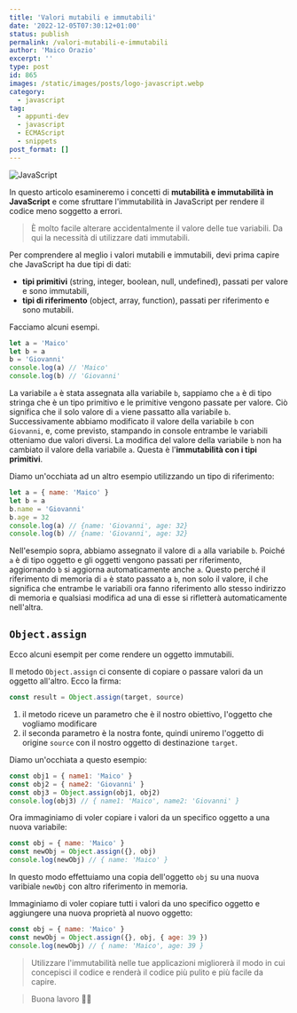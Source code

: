 ```yaml
---
title: 'Valori mutabili e immutabili'
date: '2022-12-05T07:30:12+01:00'
status: publish
permalink: /valori-mutabili-e-immutabili
author: 'Maico Orazio'
excerpt: ''
type: post
id: 865
images: /static/images/posts/logo-javascript.webp
category:
  - javascript
tag:
  - appunti-dev
  - javascript
  - ECMAScript
  - snippets
post_format: []
---
```


![JavaScript](/static/images/posts/logo-javascript.webp)

In questo articolo esamineremo i concetti di **mutabilità e immutabilità in JavaScript** e come sfruttare l'immutabilità
in JavaScript per rendere il codice meno soggetto a errori.

> È molto facile alterare accidentalmente il valore delle tue variabili. Da qui la necessità di utilizzare dati immutabili.

Per comprendere al meglio i valori mutabili e immutabili, devi prima capire che JavaScript ha due tipi di dati:

- **tipi primitivi** (string, integer, boolean, null, undefined), passati per valore e sono immutabili,
- **tipi di riferimento** (object, array, function), passati per riferimento e sono mutabili.

Facciamo alcuni esempi.

```javascript
let a = 'Maico'
let b = a
b = 'Giovanni'
console.log(a) // 'Maico'
console.log(b) // 'Giovanni'
```

La variabile `a` è stata assegnata alla variabile `b`, sappiamo che `a` è di tipo stringa che è un tipo primitivo e le
primitive vengono passate per valore. Ciò significa che il solo valore di `a` viene passatto alla variabile `b`.
Successivamente abbiamo modificato il valore della variabile `b` con `Giovanni`, e, come previsto, stampando in console
entrambe le variabili otteniamo due valori diversi. La modifica del valore della variabile `b` non ha cambiato il valore
della variabile `a`. Questa è l'**immutabilità con i tipi primitivi**.

Diamo un'occhiata ad un altro esempio utilizzando un tipo di riferimento:

```javascript
let a = { name: 'Maico' }
let b = a
b.name = 'Giovanni'
b.age = 32
console.log(a) // {name: 'Giovanni', age: 32}
console.log(b) // {name: 'Giovanni', age: 32}
```

Nell'esempio sopra, abbiamo assegnato il valore di `a` alla variabile `b`. Poiché `a` è di tipo oggetto e gli oggetti
vengono passati per riferimento, aggiornando `b` si aggiorna automaticamente anche `a`. Questo perché il riferimento di
memoria di `a` è stato passato a `b`, non solo il valore, il che significa che entrambe le variabili ora fanno
riferimento allo stesso indirizzo di memoria e qualsiasi modifica ad una di esse si rifletterà automaticamente
nell'altra.

## `Object.assign`

Ecco alcuni esempit per come rendere un oggetto immutabili.

Il metodo `Object.assign` ci consente di copiare o passare valori da un oggetto all'altro. Ecco la firma:

```javascript
const result = Object.assign(target, source)
```

1. il metodo riceve un parametro che è il nostro obiettivo, l'oggetto che vogliamo modificare
2. il seconda parametro è la nostra fonte, quindi uniremo l'oggetto di origine `source` con il nostro oggetto di
   destinazione `target`.

Diamo un'occhiata a questo esempio:

```javascript
const obj1 = { name1: 'Maico' }
const obj2 = { name2: 'Giovanni' }
const obj3 = Object.assign(obj1, obj2)
console.log(obj3) // { name1: 'Maico', name2: 'Giovanni' }
```

Ora immaginiamo di voler copiare i valori da un specifico oggetto a una nuova variabile:

```javascript
const obj = { name: 'Maico' }
const newObj = Object.assign({}, obj)
console.log(newObj) // { name: 'Maico' }
```

In questo modo effettuiamo una copia dell'oggetto `obj` su una nuova varibiale `newObj` con altro riferimento in memoria.

Immaginiamo di voler copiare tutti i valori da uno specifico oggetto e aggiungere una nuova proprietà al nuovo oggetto:

```javascript
const obj = { name: 'Maico' }
const newObj = Object.assign({}, obj, { age: 39 })
console.log(newObj) // { name: 'Maico', age: 39 }
```

> Utilizzare l'immutabilità nelle tue applicazioni migliorerà il modo in cui concepisci il codice e renderà il codice
> più pulito e più facile da capire.

> Buona lavoro 👨‍💻
